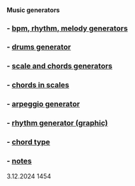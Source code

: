 #### Music generators
### - [bpm, rhythm, melody generators](https://y-bears.github.io/music-quokka/bpm-rhythm-melody.html)
### - [drums generator](https://y-bears.github.io/music-quokka/drums.html)
### - [scale and chords generators](https://y-bears.github.io/music-quokka/scale-chords.html)
### - [chords in scales](https://y-bears.github.io/music-quokka/ch-in-scale.html)
### - [arpeggio generator](https://y-bears.github.io/music-quokka/arp.html)
### - [rhythm generator (graphic)](https://y-bears.github.io/music-quokka/rhythm-boxes.html)
### - [chord type](https://y-bears.github.io/music-quokka/chorder.html)
### - [notes](https://y-bears.github.io/music-quokka/random-note.html)


3.12.2024 1454
